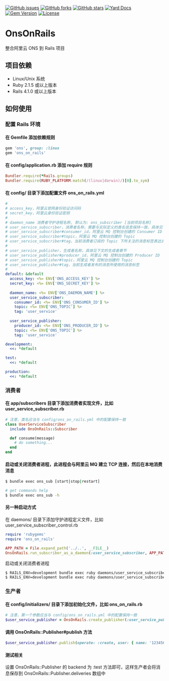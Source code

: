 [![GitHub issues](https://img.shields.io/github/issues/souche/ons_on_rails.svg)](https://github.com/souche/ons_on_rails/issues)
[![GitHub forks](https://img.shields.io/github/forks/souche/ons_on_rails.svg)](https://github.com/souche/ons_on_rails/network)
[![GitHub stars](https://img.shields.io/github/stars/souche/ons_on_rails.svg)](https://github.com/souche/ons_on_rails/stargazers)
[![Yard Docs](http://img.shields.io/badge/yard-docs-blue.svg)](http://www.rubydoc.info/github/souche/ons_on_rails/master)
[![Gem Version](http://img.shields.io/gem/v/ons_on_rails.svg)](https://rubygems.org/gems/ons_on_rails)
[![License](http://img.shields.io/:license-mit-blue.svg)](https://souche.mit-license.org/)


# OnsOnRails

整合阿里云 ONS 到 Rails 项目

## 项目依赖

* Linux/Unix 系统
* Ruby 2.1.5 或以上版本
* Rails 4.1.0 或以上版本

## 如何使用

### 配置 Rails 环境

#### 在 Gemfile 添加依赖规则

```ruby
gem 'ons', group: :linux
gem 'ons_on_rails'
```

#### 在 config/application.rb 添加 require 规则

```ruby
Bundler.require(*Rails.groups)
Bundler.require(RUBY_PLATFORM.match(/(linux|darwin)/)[0].to_sym)
```

#### 在 config/ 目录下添加配置文件 ons\_on\_rails.yml

```yaml
#
# access_key，阿里云官网身份验证访问码
# secret_key，阿里云身份验证密钥
#
# daemon_name 消费者守护进程名称, 默认为: ons_subscriber [当前项目名称]
# user_service_subscriber，消费者名称，需要与实际定义的类名信息保持一致，具体见下文的消费者章节
# user_service_subscriber#consumer_id，阿里云 MQ 控制台创建的 Consumer ID
# user_service_subscriber#topic，阿里云 MQ 控制台创建的 Topic
# user_service_subscriber#tag，当前消费者订阅的 Topic 下所关注的消息标签表达式
#
# user_service_publisher，生成者名称，具体见下文的生成者章节
# user_service_publisher#producer_id，阿里云 MQ 控制台创建的 Producer ID
# user_service_publisher#topic，阿里云 MQ 控制台创建的 Topic
# user_service_publisher#tag，当前生成者发布的消息所使用的消息标签
#
default: &default
  access_key: <%= ENV['ONS_ACCESS_KEY'] %>
  secret_key: <%= ENV['ONS_SECRET_KEY'] %>
  
  daemon_name: <%= ENV['ONS_DAEMON_NAME'] %>
  user_service_subscriber:
    consumer_id: <%= ENV['ONS_CONSUMER_ID'] %>
    topic: <%= ENV['ONS_TOPIC'] %>
    tag: 'user_service'
    
  user_service_publisher:
    producer_id: <%= ENV['ONS_PRODUCER_ID'] %>
    topic: <%= ENV['ONS_TOPIC'] %>
    tag: 'user_service'

development:
  <<: *default

test:
  <<: *default

production:
  <<: *default
```

### 消费者

#### 在 app/subscribers 目录下添加消费者实现文件，比如 user\_service\_subscriber.rb

```ruby
# 注意，类名应当与 config/ons_on_rails.yml 中的配置保持一致
class UserServiceSubscriber
  include OnsOnRails::Subscriber

  def consume(message)
    # do something...
  end
end
```

#### 启动或关闭消费者进程，此进程会与阿里云 MQ 建立 TCP 连接，然后在本地消费消息

```bash
$ bundle exec ons_sub [start|stop|restart]

# get commands help 
$ bundle exec ons_sub -h
```

#### 另一种启动方式

在 daemons/ 目录下添加守护进程定义文件，比如 user\_service\_subscriber\_control.rb

```ruby
require 'rubygems'
require 'ons_on_rails'

APP_PATH = File.expand_path('../..', __FILE__)
OnsOnRails.run_subscriber_as_a_daemon(:user_service_subscriber, APP_PATH)
```

启动或关闭消费者进程

```bash
$ RAILS_ENV=development bundle exec ruby daemons/user_service_subscriber_control.rb start
$ RAILS_ENV=development bundle exec ruby daemons/user_service_subscriber_control.rb stop
```

### 生产者

#### 在 config/initializers/ 目录下添加初始化文件，比如 ons\_on\_rails.rb

```ruby
# 注意，第一个参数应当与 config/ons_on_rails.yml 中的配置保持一致
$user_service_publisher = OnsOnRails.create_publisher(:user_service_publisher, backend: :tcp)
```

#### 调用 OnsOnRails::Publisher#publish 方法

```ruby
$user_service_publisher.publish(operate: :create, user: { name: '123456lkjhgf' })
```

#### 测试相关

设置 OnsOnRails::Publisher 的 backend 为 :test 方法即可，这样生产者会将消息保存到 OnsOnRails::Publisher.deliveries 数组中

